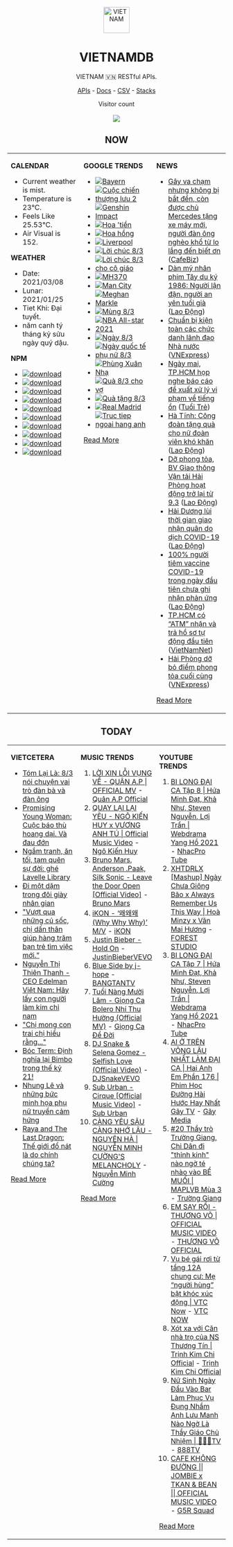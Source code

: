 <p align="center"><img src="https://raw.githubusercontent.com/vietnamdb/vietnamdb/master/images/profile/avatar.png" alt="VIETNAM" height="60"/></p>
<h1 align="center">VIETNAMDB</h1>
<p align="center">VIETNAM 🇻🇳 RESTful APIs.</p>
<p align="center">
  <a href="https://vietnamdb.herokuapp.com/api">APIs</a> -
  <a href="https://vietnamdb.herokuapp.com/docs">Docs</a> -
  <a href="https://github.com/vietnamdb/vietnamdb/tree/master/docs">CSV</a> -
  <a href="https://github.com/vietnamdb/vietnamdb/tree/master/docs/stacks">Stacks</a>
</p>
<p align="center"> 
  Visitor count<br><br>
  <img src="https://profile-counter.glitch.me/vietnamdb/count.svg" />
</p>


<h2 align="center">NOW</h2>

<table style="width:100%"><tbody style="width:100%"><tr><td valign="top" width="33%">

**CALENDAR**

- Current weather is mist.
- Temperature is 23°C.
- Feels Like 25.53°C.
- Air Visual is 152.

**WEATHER**

- Date: 2021/03/08
- Lunar: 2021/01/25
- Tiet Khi: Đại tuyết.
- năm canh tý tháng kỷ sửu ngày quý dậu.

**NPM**

- [![download](https://img.shields.io/npm/dm/giaohangnhanh.svg?style=flat-square&label=giaohangnhanh&color=red)](https://www.npmjs.com/package/giaohangnhanh)
- [![download](https://img.shields.io/npm/dm/onepay.svg?style=flat-square&label=onepay&color=red)](https://www.npmjs.com/package/onepay)
- [![download](https://img.shields.io/npm/dm/vietcetera.svg?style=flat-square&label=vietcetera&color=red)](https://www.npmjs.com/package/vietcetera)
- [![download](https://img.shields.io/npm/dm/vietnambanks.svg?style=flat-square&label=vietnambanks&color=red)](https://www.npmjs.com/package/vietnambanks)
- [![download](https://img.shields.io/npm/dm/vietnamgovernment.svg?style=flat-square&label=vietnamgovernment&color=red)](https://www.npmjs.com/package/vietnamgovernment)
- [![download](https://img.shields.io/npm/dm/vietnamnews.svg?style=flat-square&label=vietnamnews&color=red)](https://www.npmjs.com/package/vietnamnews)
- [![download](https://img.shields.io/npm/dm/vnapis.svg?style=flat-square&label=vnapis&color=red)](https://www.npmjs.com/package/vnapis)
- [![download](https://img.shields.io/npm/dm/vnpay.svg?style=flat-square&label=vnpay&color=red)](https://www.npmjs.com/package/vnpay)
- [![download](https://img.shields.io/npm/dm/vtcpay.svg?style=flat-square&label=vtcpay&color=red)](https://www.npmjs.com/package/vtcpay)
- [![download](https://img.shields.io/npm/dm/zalopay.svg?style=flat-square&label=zalopay&color=red)](https://www.npmjs.com/package/zalopay)

</td><td valign="top" width="33%">

**GOOGLE TRENDS**

- [![Bayern](https://img.shields.io/static/v1?label=Bayern&message=google&color=red&style=flat-square)](https://www.google.com/search?q=Bayern)
- [![Cuộc chiến thượng lưu 2](https://img.shields.io/static/v1?label=Cu%E1%BB%99c%20chi%E1%BA%BFn%20th%C6%B0%E1%BB%A3ng%20l%C6%B0u%202&message=google&color=red&style=flat-square)](https://www.google.com/search?q=Cu%E1%BB%99c%20chi%E1%BA%BFn%20th%C6%B0%E1%BB%A3ng%20l%C6%B0u%202)
- [![Genshin Impact](https://img.shields.io/static/v1?label=Genshin%20Impact&message=google&color=red&style=flat-square)](https://www.google.com/search?q=Genshin%20Impact)
- [![Hoa 'tiền](https://img.shields.io/static/v1?label=Hoa%20'ti%E1%BB%81n&message=google&color=red&style=flat-square)](https://www.google.com/search?q=Hoa%20'ti%E1%BB%81n)
- [![Hoa hồng](https://img.shields.io/static/v1?label=Hoa%20h%E1%BB%93ng&message=google&color=red&style=flat-square)](https://www.google.com/search?q=Hoa%20h%E1%BB%93ng)
- [![Liverpool](https://img.shields.io/static/v1?label=Liverpool&message=google&color=red&style=flat-square)](https://www.google.com/search?q=Liverpool)
- [![Lời chúc 8/3](https://img.shields.io/static/v1?label=L%E1%BB%9Di%20ch%C3%BAc%208/3&message=google&color=red&style=flat-square)](https://www.google.com/search?q=L%E1%BB%9Di%20ch%C3%BAc%208/3)
- [![Lời chúc 8/3 cho cô giáo](https://img.shields.io/static/v1?label=L%E1%BB%9Di%20ch%C3%BAc%208/3%20cho%20c%C3%B4%20gi%C3%A1o&message=google&color=red&style=flat-square)](https://www.google.com/search?q=L%E1%BB%9Di%20ch%C3%BAc%208/3%20cho%20c%C3%B4%20gi%C3%A1o)
- [![MH370](https://img.shields.io/static/v1?label=MH370&message=google&color=red&style=flat-square)](https://www.google.com/search?q=MH370)
- [![Man City](https://img.shields.io/static/v1?label=Man%20City&message=google&color=red&style=flat-square)](https://www.google.com/search?q=Man%20City)
- [![Meghan Markle](https://img.shields.io/static/v1?label=Meghan%20Markle&message=google&color=red&style=flat-square)](https://www.google.com/search?q=Meghan%20Markle)
- [![Mùng 8/3](https://img.shields.io/static/v1?label=M%C3%B9ng%208/3&message=google&color=red&style=flat-square)](https://www.google.com/search?q=M%C3%B9ng%208/3)
- [![NBA All-star 2021](https://img.shields.io/static/v1?label=NBA%20All-star%202021&message=google&color=red&style=flat-square)](https://www.google.com/search?q=NBA%20All-star%202021)
- [![Ngày 8/3](https://img.shields.io/static/v1?label=Ng%C3%A0y%208/3&message=google&color=red&style=flat-square)](https://www.google.com/search?q=Ng%C3%A0y%208/3)
- [![Ngày quốc tế phụ nữ 8/3](https://img.shields.io/static/v1?label=Ng%C3%A0y%20qu%E1%BB%91c%20t%E1%BA%BF%20ph%E1%BB%A5%20n%E1%BB%AF%208/3&message=google&color=red&style=flat-square)](https://www.google.com/search?q=Ng%C3%A0y%20qu%E1%BB%91c%20t%E1%BA%BF%20ph%E1%BB%A5%20n%E1%BB%AF%208/3)
- [![Phùng Xuân Nhạ](https://img.shields.io/static/v1?label=Ph%C3%B9ng%20Xu%C3%A2n%20Nh%E1%BA%A1&message=google&color=red&style=flat-square)](https://www.google.com/search?q=Ph%C3%B9ng%20Xu%C3%A2n%20Nh%E1%BA%A1)
- [![Quà 8/3 cho vợ](https://img.shields.io/static/v1?label=Qu%C3%A0%208/3%20cho%20v%E1%BB%A3&message=google&color=red&style=flat-square)](https://www.google.com/search?q=Qu%C3%A0%208/3%20cho%20v%E1%BB%A3)
- [![Quà tặng 8/3](https://img.shields.io/static/v1?label=Qu%C3%A0%20t%E1%BA%B7ng%208/3&message=google&color=red&style=flat-square)](https://www.google.com/search?q=Qu%C3%A0%20t%E1%BA%B7ng%208/3)
- [![Real Madrid](https://img.shields.io/static/v1?label=Real%20Madrid&message=google&color=red&style=flat-square)](https://www.google.com/search?q=Real%20Madrid)
- [![Truc tiep ngoai hang anh](https://img.shields.io/static/v1?label=Truc%20tiep%20ngoai%20hang%20anh&message=google&color=red&style=flat-square)](https://www.google.com/search?q=Truc%20tiep%20ngoai%20hang%20anh)

[Read More](https://trends.google.com/trends/?geo=VN)

</td><td valign="top" width="33%">

**NEWS**

- [Gây va chạm nhưng không bị bắt đền, còn được chủ Mercedes tặng xe máy mới, người đàn ông nghèo khổ từ lo lắng đến biết ơn](https://cafebiz.vn/gay-va-cham-nhung-khong-bi-bat-den-con-duoc-chu-mercedes-tang-xe-may-moi-nguoi-dan-ong-ngheo-kho-tu-lo-lang-den-biet-on-20210308181234228.chn) ([CafeBiz](https://cafebiz.vn))
- [Dàn mỹ nhân phim Tây du ký 1986: Người lận đận, người an yên tuổi già](https://laodong.vn/van-hoa/dan-my-nhan-phim-tay-du-ky-1986-nguoi-lan-dan-nguoi-an-yen-tuoi-gia-887023.ldo) ([Lao Động](https://laodong.vn))
- [Chuẩn bị kiện toàn các chức danh lãnh đạo Nhà nước](https://vnexpress.net/chuan-bi-kien-toan-cac-chuc-danh-lanh-dao-nha-nuoc-4245280.html) ([VNExpress](https://vnexpress.net))
- [Ngày mai, TP.HCM họp nghe báo cáo đề xuất xử lý vi phạm về tiếng ồn](https://tuoitre.vn/ngay-mai-tp-hcm-hop-nghe-bao-cao-de-xuat-xu-ly-vi-pham-ve-tieng-on-20210308175921618.htm) ([Tuổi Trẻ](https://tuoitre.vn))
- [Hà Tĩnh: Công đoàn tặng quà cho nữ đoàn viên khó khăn](https://laodong.vn/cong-doan/ha-tinh-cong-doan-tang-qua-cho-nu-doan-vien-kho-khan-886997.ldo) ([Lao Động](https://laodong.vn))
- [Dỡ phong tỏa, BV Giao thông Vận tải Hải Phòng hoạt động trở lại từ 9.3](https://laodong.vn/xa-hoi/do-phong-toa-bv-giao-thong-van-tai-hai-phong-hoat-dong-tro-lai-tu-93-886967.ldo) ([Lao Động](https://laodong.vn))
- [Hải Dương lùi thời gian giao nhận quân do dịch COVID-19](https://laodong.vn/xa-hoi/hai-duong-lui-thoi-gian-giao-nhan-quan-do-dich-covid-19-887012.ldo) ([Lao Động](https://laodong.vn))
- [100% người tiêm vaccine COVID-19 trong ngày đầu tiên chưa ghi nhận phản ứng](https://laodong.vn/y-te/100-nguoi-tiem-vaccine-covid-19-trong-ngay-dau-tien-chua-ghi-nhan-phan-ung-887044.ldo) ([Lao Động](https://laodong.vn))
- [TP.HCM có “ATM” nhận và trả hồ sơ tự động đầu tiên](http://vietnamnet.vn/vn/thoi-su/tp-hcm-co-atm-nhan-va-tra-ho-so-tu-dong-dau-tien-718092.html) ([VietNamNet](https://vietnamnet.vn))
- [Hải Phòng dỡ bỏ điểm phong tỏa cuối cùng](https://vnexpress.net/hai-phong-do-bo-diem-phong-toa-cuoi-cung-4245351.html) ([VNExpress](https://vnexpress.net))

[Read More](docs/news/README.md)

</td></tr></tbody></table>

<h2 align="center">TODAY</h2>

<table style="width:100%"><tbody style="width:100%"><tr><td valign="top" width="33%">

**VIETCETERA**

- [Tóm Lại Là: 8/3 nói chuyện vai trò đàn bà và đàn ông](https://vietcetera.com/vn/tom-lai-la-83-noi-chuyen-vai-tro-dan-ba-va-dan-ong)
- [Promising Young Woman: Cuộc báo thù hoang dại. Và đau đớn](https://vietcetera.com/vn/promising-young-woman-cuoc-bao-thu-hoang-dai-va-dau-don)
- [Ngắm tranh, ăn tối, tạm quên sự đời: ghé Lavelle Library](https://vietcetera.com/vn/ngam-tranh-an-toi-tam-quen-su-doi-ghe-lavelle-library)
- [Đi một dặm trong đôi giày nhân gian](https://vietcetera.com/vn/thau-hieu-va-thau-cam-khac-nhau-cho-nao)
- ["Vượt qua những cú sốc, chị dấn thân giúp hàng trăm bạn trẻ tìm việc mới.”](https://vietcetera.com/vn/vuot-qua-nhung-cu-soc-chi-dan-than-giup-hang-tram-ban-tre-tim-viec-moi)
- [Nguyễn Thị Thiên Thanh - CEO Edelman Việt Nam: Hãy lấy con người làm kim chỉ nam](https://vietcetera.com/vn/nguyen-thi-thien-thanh-ceo-edelman-hay-lay-con-nguoi-lam-kim-chi-nam)
- ["Chị mong con trai chị hiểu rằng..."](https://vietcetera.com/vn/chi-mong-con-trai-chi-hieu-rang)
- [Bóc Term: Định nghĩa lại Bimbo trong thế kỷ 21!](https://vietcetera.com/vn/boc-term-dinh-nghia-lai-bimbo-trong-the-ky-21)
- [Nhung Lê và những bức minh họa phụ nữ truyền cảm hứng](https://vietcetera.com/vn/nhung-le-va-nhung-buc-minh-hoa-phu-nu-truyen-cam-hung)
- [Raya and The Last Dragon: Thế giới đổ nát là do chính chúng ta?](https://vietcetera.com/vn/raya-and-the-last-dragon-the-gioi-do-nat-la-do-chinh-chung-ta)

[Read More](https://vietcetera.com/)

</td><td valign="top" width="33%">

**MUSIC TRENDS**

01. [LỜI XIN LỖI VỤNG VỀ - QUÂN A.P | OFFICIAL MV](https://www.youtube.com/watch?v=LhTwcqI71n0) - [Quân A.P Official](https://www.youtube.com/channel/UCXKnIgvBwPV6G-uT7gBXhcA)
02. [QUAY LẠI LẠI YÊU - NGÔ KIẾN HUY x VƯƠNG ANH TÚ | Official Music Video](https://www.youtube.com/watch?v=93WhpRfkkBk) - [Ngô Kiến Huy](https://www.youtube.com/channel/UCNN7Q7sx5lsivqDf22I7Itw)
03. [Bruno Mars, Anderson .Paak, Silk Sonic - Leave the Door Open [Official Video]](https://www.youtube.com/watch?v=adLGHcj_fmA) - [Bruno Mars](https://www.youtube.com/channel/UCoUM-UJ7rirJYP8CQ0EIaHA)
04. [iKON - ‘왜왜왜 (Why Why Why)’ M/V](https://www.youtube.com/watch?v=DslHQto2V7I) - [iKON](https://www.youtube.com/channel/UCWxCyZibDIWIrGIgP25mbfw)
05. [Justin Bieber - Hold On](https://www.youtube.com/watch?v=LWeiydKl0mU) - [JustinBieberVEVO](https://www.youtube.com/channel/UCHkj014U2CQ2Nv0UZeYpE_A)
06. [Blue Side by j-hope](https://www.youtube.com/watch?v=OZD_EU_hMUQ) - [BANGTANTV](https://www.youtube.com/channel/UCLkAepWjdylmXSltofFvsYQ)
07. [Tuổi Nàng Mười Lăm - Giọng Ca Bolero Nhí Thu Hường (Official MV)](https://www.youtube.com/watch?v=qodYHeNYvtk) - [Giọng Ca Để Đời](https://www.youtube.com/channel/UCwZ2ZaFfTusqV_MGMHUnEsg)
08. [DJ Snake & Selena Gomez - Selfish Love (Official Video)](https://www.youtube.com/watch?v=gQG_2O9Bu6c) - [DJSnakeVEVO](https://www.youtube.com/channel/UCGkSXL5saM8y3VvJD_PdMFQ)
09. [Sub Urban - Cirque [Official Music Video]](https://www.youtube.com/watch?v=6vNh-QW6Hlc) - [Sub Urban](https://www.youtube.com/channel/UCqAil6_A1dWHdFXzOwVLqlg)
10. [CÀNG YÊU SÂU CÀNG NHỚ LÂU - NGUYÊN HÀ | NGUYỄN MINH CƯỜNG'S MELANCHOLY](https://www.youtube.com/watch?v=P2ZORWGTCZc) - [Nguyễn Minh Cường](https://www.youtube.com/channel/UChi9IcbxMM0iYSMGQ1AIyhg)

[Read More](https://www.youtube.com/feed/trending?bp=4gIuCggvbS8wNHJsZhIiUExGZ3F1TG5MNTlhbW42X05FZFc5TGswZDdXZWVST0Q2VA%3D%3D)

</td><td valign="top" width="33%">

**YOUTUBE TRENDS**

01. [BI LONG ĐẠI CA Tập 8 | Hứa Minh Đạt, Khả Như, Steven Nguyễn, Lợi Trần | Webdrama Yang Hồ 2021](https://www.youtube.com/watch?v=UXa992qrMv0) - [NhacPro Tube](https://www.youtube.com/channel/UCBZjBKNMZoFih4ubdiIDWLw)
02. [XHTDRLX [Mashup] Ngày Chưa Giông Bão x Always Remember Us This Way | Hoà Minzy x Văn Mai Hương](https://www.youtube.com/watch?v=qiI4XNUoiyg) - [FOREST STUDIO](https://www.youtube.com/channel/UCTOWyiIkPEqyh_2O-ArJR5w)
03. [BI LONG ĐẠI CA Tập 7 | Hứa Minh Đạt, Khả Như, Steven Nguyễn, Lợi Trần | Webdrama Yang Hồ 2021](https://www.youtube.com/watch?v=t_93XyujFLg) - [NhacPro Tube](https://www.youtube.com/channel/UCBZjBKNMZoFih4ubdiIDWLw)
04. [AI Ở TRÊN VÕNG LÂU NHẤT LÀM ĐẠI CA | Hai Anh Em Phần 176 | Phim Học Đường Hài Hước Hay Nhất Gãy TV](https://www.youtube.com/watch?v=1jTlsqadb9M) - [Gãy Media](https://www.youtube.com/channel/UCTp_WPPxWCjdlXK9kqzxm0A)
05. [#20 Thầy trò Trường Giang, Chi Dân đi "thỉnh kinh" nào ngờ té nhào vào BỂ MUỐI | MAPLVB Mùa 3](https://www.youtube.com/watch?v=vXSGsMHSXqA) - [Trường Giang](https://www.youtube.com/channel/UCpdBEsgVIcWbrwWuemjnxXg)
06. [EM SAY RỒI - THƯƠNG VÕ | OFFICIAL MUSIC VIDEO](https://www.youtube.com/watch?v=h4k1OMjLrUQ) - [THƯƠNG VÕ OFFICIAL](https://www.youtube.com/channel/UCSCSop9yGxDHz0kuyCKwUhQ)
07. [Vụ bé gái rơi từ tầng 12A chung cư: Mẹ “người hùng” bật khóc xúc động | VTC Now](https://www.youtube.com/watch?v=LmwjBu-WBgQ) - [VTC NOW](https://www.youtube.com/channel/UCL9-pEHNBs3N4r2bMoXdLJA)
08. [Xót xa với Căn nhà trọ của NS Thương Tín | Trịnh Kim Chi Official](https://www.youtube.com/watch?v=f4tB1LJSgLw) - [Trịnh Kim Chi Official](https://www.youtube.com/channel/UCGEkSDuWgWwRZVZfi3gP1pw)
09. [Nữ Sinh Ngày Đầu Vào Bar Làm Phục Vụ Đụng Nhầm Anh Lưu Manh Nào Ngờ Là Thầy Giáo Chủ Nhiệm | 🎱🎱🎱TV](https://www.youtube.com/watch?v=g5Qfh6tGroQ) - [888TV](https://www.youtube.com/channel/UCba4BKjh0eElxNIToYvFPlQ)
10. [CAFE KHÔNG ĐƯỜNG || JOMBIE x TKAN & BEAN || OFFICIAL MUSIC VIDEO](https://www.youtube.com/watch?v=LImkI9UvJCY) - [G5R Squad](https://www.youtube.com/channel/UCqamjdcGALEjPreSrxwK9IQ)

[Read More](https://www.youtube.com/feed/trending)

</td></tr></tbody></table>
